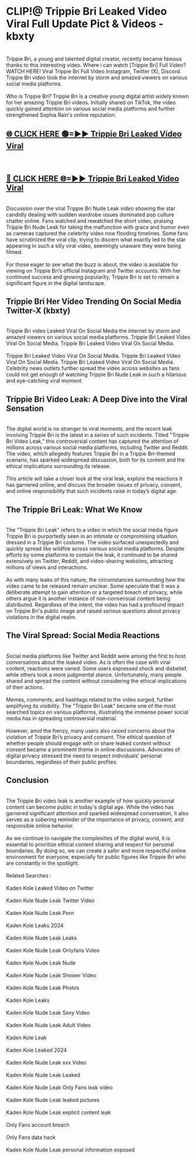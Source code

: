 # CLIP!@ Trippie Bri Leaked Video Viral Full Update Pict & Videos - kbxty
<br>
Trippie Bri, a young and talented digital creator, recently became famous thanks to this interesting video. Where i can watch [Trippie Bri] Full Video? WATCH HERE! Viral Trippie Bri Full Video Instagram, Twitter (X), Discord. Trippie Bri video took the internet by storm and amazed viewers on various social media platforms.
<br><br>
Who is Trippie Bri? Trippie Bri is a creative young digital artist widely known for her amazing Trippie Bri videos. Initially shared on TikTok, the video quickly gained attention on various social media platforms and further strengthened Sophia Rain's online reputation.
<br>
<h2><a href="https://bestclip.site?title=Trippie_Bri">🌐 CLICK HERE 🟢=►► Trippie Bri Leaked Video Viral</a></h2>
<br>
<h2><a href="https://bestclip.site?title=Trippie_Bri">🔴 CLICK HERE 🌐=►► Trippie Bri Leaked Video Viral</a></h2>
<br>
Discussion over the viral Trippie Bri Nude Leak video showing the star candidly dealing with sudden wardrobe issues dominated pop culture chatter online. Fans watched and rewatched the short video, praising Trippie Bri Nude Leak for taking the malfunction with grace and humor even as cameras captured the celebrity video now flooding timelines. Some fans have scrutinized the viral clip, trying to discern what exactly led to the star appearing in such a silly viral video, seemingly unaware they were being filmed.
<br><br>
For those eager to see what the buzz is about, the video is available for viewing on Trippie Bri’s official Instagram and Twitter accounts. With her continued success and growing popularity, Trippie Bri is set to remain a significant figure in the digital landscape.
<br>
<h2>Trippie Bri Her Video Trending On Social Media Twitter-X (kbxty)</h2>
<br>
Trippie Bri video Leaked Viral On Social Media the internet by storm and amazed viewers on various social media platforms. Trippie Bri Leaked Video Viral On Social Media. Trippie Bri Leaked Video Viral On Social Media.
<br><br>
Trippie Bri Leaked Video Viral On Social Media. Trippie Bri Leaked Video Viral On Social Media. Trippie Bri Leaked Video Viral On Social Media. Celebrity news outlets further spread the video across websites as fans could not get enough of watching Trippie Bri Nude Leak in such a hilarious and eye-catching viral moment.
<br>
<h2>Trippie Bri Video Leak: A Deep Dive into the Viral Sensation</h2>
<br>
The digital world is no stranger to viral moments, and the recent leak involving Trippie Bri is the latest in a series of such incidents. Titled "Trippie Bri Video Leak," this controversial content has captured the attention of millions across various social media platforms, including Twitter and Reddit. The video, which allegedly features Trippie Bri in a Trippie Bri-themed scenario, has sparked widespread discussion, both for its content and the ethical implications surrounding its release.
<br><br>
This article will take a closer look at the viral leak, explore the reactions it has garnered online, and discuss the broader issues of privacy, consent, and online responsibility that such incidents raise in today’s digital age.
<br>
<h2>The Trippie Bri Leak: What We Know</h2>
<br>
The "Trippie Bri Leak" refers to a video in which the social media figure Trippie Bri is purportedly seen in an intimate or compromising situation, dressed in a Trippie Bri costume. The video surfaced unexpectedly and quickly spread like wildfire across various social media platforms. Despite efforts by some platforms to contain the leak, it continued to be shared extensively on Twitter, Reddit, and video-sharing websites, attracting millions of views and interactions.
<br><br>
As with many leaks of this nature, the circumstances surrounding how the video came to be released remain unclear. Some speculate that it was a deliberate attempt to gain attention or a targeted breach of privacy, while others argue it is another instance of non-consensual content being distributed. Regardless of the intent, the video has had a profound impact on Trippie Bri's public image and raised serious questions about privacy violations in the digital realm.
<br>
<h2>The Viral Spread: Social Media Reactions</h2>
<br>
Social media platforms like Twitter and Reddit were among the first to host conversations about the leaked video. As is often the case with viral content, reactions were varied. Some users expressed shock and disbelief, while others took a more judgmental stance. Unfortunately, many people shared and spread the content without considering the ethical implications of their actions.
<br><br>
Memes, comments, and hashtags related to the video surged, further amplifying its visibility. The "Trippie Bri Leak" became one of the most searched topics on various platforms, illustrating the immense power social media has in spreading controversial material.
<br><br>
However, amid the frenzy, many users also raised concerns about the violation of Trippie Bri’s privacy and consent. The ethical question of whether people should engage with or share leaked content without consent became a prominent theme in online discussions. Advocates of digital privacy stressed the need to respect individuals' personal boundaries, regardless of their public profiles.
<br>
<h2>Conclusion</h2>
<br>
The Trippie Bri video leak is another example of how quickly personal content can become public in today's digital age. While the video has garnered significant attention and sparked widespread conversation, it also serves as a sobering reminder of the importance of privacy, consent, and responsible online behavior.
<br><br>
As we continue to navigate the complexities of the digital world, it is essential to prioritize ethical content sharing and respect for personal boundaries. By doing so, we can create a safer and more respectful online environment for everyone, especially for public figures like Trippie Bri who are constantly in the spotlight.
<br><br>
Related Searches :
<br><br>
Kaden Kole Leaked Video on Twitter
<br><br>
Kaden Kole Nude Leak Twitter Video
<br><br>
Kaden Kole Nude Leak Porn
<br><br>
Kaden Kole Leaks 2024
<br><br>
Kaden Kole Nude Leak Leaks
<br><br>
Kaden Kole Nude Leak Onlyfans Video
<br><br>
Kaden Kole Nude Leak Nude
<br><br>
Kaden Kole Nude Leak Shower Video
<br><br>
Kaden Kole Nude Leak Photos
<br><br>
Kaden Kole Leaks
<br><br>
Kaden Kole Nude Leak Sexy Video
<br><br>
Kaden Kole Nude Leak Adult Video
<br><br>
Kaden Kole Leak
<br><br>
Kaden Kole Leaked 2024
<br><br>
Kaden Kole Nude Leak xxx Video
<br><br>
Kaden Kole Nude Leak Leaked
<br><br>
Kaden Kole Nude Leak Only Fans leak video
<br><br>
Kaden Kole Nude Leak leaked pictures
<br><br>
Kaden Kole Nude Leak explicit content leak
<br><br>
Only Fans account breach
<br><br>
Only Fans data hack
<br><br>
Kaden Kole Nude Leak personal information exposed